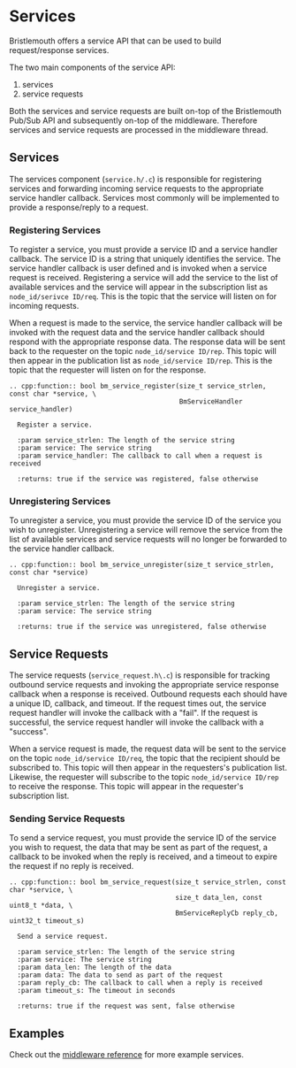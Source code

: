 # Services
Bristlemouth offers a service API that can be used to build request/response services.

The two main components of the service API:
1. services
2. service requests

Both the services and service requests are built on-top of the
Bristlemouth Pub/Sub API and subsequently on-top of the middleware.
Therefore services and service requests are processed in the middleware thread.

## Services
The services component (`service.h/.c`) is responsible for registering services and
forwarding incoming service requests to the appropriate service handler callback.
Services most commonly will be implemented to provide a response/reply to a request.

### Registering Services

To register a service, you must provide a service ID and a service handler callback.
The service ID is a string that uniquely identifies the service.
The service handler callback is user defined and is invoked when a service request is received.
Registering a service will add the service to the list of available services and the service will
appear in the subscription list as `node_id/serivce ID/req`.
This is the topic that the service will listen on for incoming requests.

When a request is made to the service, the service handler callback will be invoked with the
request data and the service handler callback should respond with the appropriate response data.
The response data will be sent back to the requester on the topic `node_id/service ID/rep`.
This topic will then appear in the publication list as `node_id/service ID/rep`.
This is the topic that the requester will listen on for the response.

```{eval-rst}
.. cpp:function:: bool bm_service_register(size_t service_strlen, const char *service, \
                                           BmServiceHandler service_handler)

  Register a service.

  :param service_strlen: The length of the service string
  :param service: The service string
  :param service_handler: The callback to call when a request is received

  :returns: true if the service was registered, false otherwise
```

### Unregistering Services

To unregister a service, you must provide the service ID of the service you wish to unregister.
Unregistering a service will remove the service from the list of available services and service
requests will no longer be forwarded to the service handler callback.

```{eval-rst}
.. cpp:function:: bool bm_service_unregister(size_t service_strlen, const char *service)

  Unregister a service.

  :param service_strlen: The length of the service string
  :param service: The service string

  :returns: true if the service was unregistered, false otherwise
```

## Service Requests

The service requests (`service_request.h\.c`) is responsible for tracking outbound service requests
and invoking the appropriate service response callback when a response is received.
Outbound requests each should have a unique ID, callback, and timeout.
If the request times out, the service request handler will invoke the callback with a "fail".
If the request is successful, the service request handler will invoke the callback with a "success".

When a service request is made, the request data will be sent to the service on the topic
`node_id/service ID/req`, the topic that the recipient should be subscribed to.
This topic will then appear in the requesters's publication list.
Likewise, the requester will subscribe to the topic `node_id/service ID/rep` to receive the response.
This topic will appear in the requester's subscription list.

### Sending Service Requests

To send a service request, you must provide the service ID of the service you wish to request,
the data that may be sent as part of the request, a callback to be invoked when the reply is received,
and a timeout to expire the request if no reply is received.

```{eval-rst}
.. cpp:function:: bool bm_service_request(size_t service_strlen, const char *service, \
                                          size_t data_len, const uint8_t *data, \
                                          BmServiceReplyCb reply_cb, uint32_t timeout_s)

  Send a service request.

  :param service_strlen: The length of the service string
  :param service: The service string
  :param data_len: The length of the data
  :param data: The data to send as part of the request
  :param reply_cb: The callback to call when a reply is received
  :param timeout_s: The timeout in seconds

  :returns: true if the request was sent, false otherwise
```

## Examples
Check out the [middleware reference](#supported_services) for more example services.
